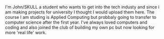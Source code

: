 I'm John/SKULL a student who wants to get into the tech industy and since i am making projects for university I thought I would upload them here.
The course I am studing is Applied Computing but probbaly going to transfer to computer science after the first year. 
I've always loved computers and coding and also joined the club of building my own pc but now looking for more 'real life' work.
